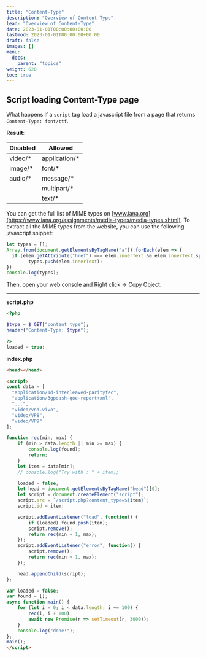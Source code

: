 ```yaml
---
title: "Content-Type"
description: "Overview of Content-Type"
lead: "Overview of Content-Type"
date: 2023-01-01T00:00:00+00:00
lastmod: 2023-01-01T00:00:00+00:00
draft: false
images: []
menu:
  docs:
    parent: "topics"
weight: 620
toc: true
---
```



## Script loading Content-Type page

What happens if a `script` tag load a javascript file from a page that returns `Content-Type: font/ttf`.

**Result**:

| Disabled    | Allowed           |
| ----------- | ----------------- |
| video/*     | application/*     |
| image/*     | font/*            |
| audio/*     | message/*         |
|             | multipart/*       |
|             | text/*            |


You can get the full list of MIME types on [www.iana.org](https://www.iana.org/assignments/media-types/media-types.xhtml). To extract all the MIME types from the website, you can use the following javascript snippet:

```js
let types = [];
Array.from(document.getElementsByTagName("a")).forEach(elem => {
  if (elem.getAttribute("href") === elem.innerText && elem.innerText.split("/").length == 2)
		types.push(elem.innerText);
})
console.log(types);
```

Then, open your web console and Right click -> Copy Object.


---

**script.php**

```php
<?php

$type = $_GET["content_type"];
header("Content-Type: $type");

?>
loaded = true;
```

**index.php**

```html
<head></head>

<script>
const data = [
  "application/1d-interleaved-parityfec",
  "application/3gpdash-qoe-report+xml",
  "...",
  "video/vnd.vivo",
  "video/VP8",
  "video/VP9"
];

function rec(min, max) {
	if (min > data.length || min >= max) {
		console.log(found);
		return;
	}
	let item = data[min];
	// console.log("Try with : " + item);

	loaded = false;
	let head = document.getElementsByTagName("head")[0];
	let script = document.createElement("script");
	script.src = `/script.php?content_type=${item}`;
	script.id = item;

	script.addEventListener("load", function() {
		if (loaded) found.push(item);
		script.remove();
		return rec(min + 1, max);
	});
	script.addEventListener("error", function() {
		script.remove();
		return rec(min + 1, max);
	});

	head.appendChild(script);
};

var loaded = false;
var found = [];
async function main() {
	for (let i = 0; i < data.length; i += 100) {
		rec(i, i + 100);
		await new Promise(r => setTimeout(r, 3000));
	}
	console.log("done!");
};
main();
</script>
```
